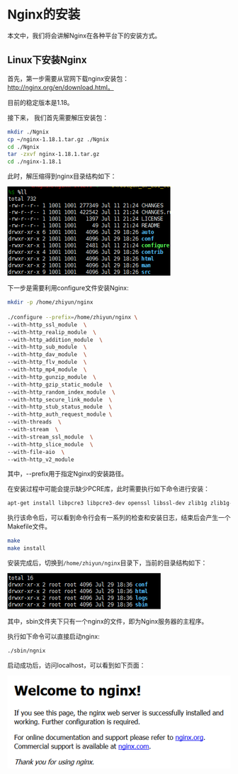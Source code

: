 # Nginx的安装

本文中，我们将会讲解Nginx在各种平台下的安装方式。

## Linux下安装Nginx

首先，第一步需要从官网下载nginx安装包：http://nginx.org/en/download.html。

目前的稳定版本是1.18。

接下来， 我们首先需要解压安装包：

```bash
mkdir ./Ngnix
cp ~/nginx-1.18.1.tar.gz ./Ngnix
cd ./Ngnix
tar -zxvf nginx-1.18.1.tar.gz
cd ./nginx-1.18.1
```

此时，解压缩得到nginx目录结构如下：

![install1](./picture/install1.png)

下一步是需要利用configure文件安装Nginx:

```bash
mkdir -p /home/zhiyun/nginx

./configure --prefix=/home/zhiyun/nginx \
--with-http_ssl_module  \
--with-http_realip_module  \
--with-http_addition_module  \
--with-http_sub_module  \
--with-http_dav_module  \
--with-http_flv_module  \
--with-http_mp4_module  \
--with-http_gunzip_module  \
--with-http_gzip_static_module  \
--with-http_random_index_module  \
--with-http_secure_link_module  \
--with-http_stub_status_module  \
--with-http_auth_request_module \
--with-threads  \
--with-stream  \
--with-stream_ssl_module  \
--with-http_slice_module  \
--with-file-aio  \
--with-http_v2_module
```

其中，--prefix用于指定Nginx的安装路径。

在安装过程中可能会提示缺少PCRE库，此时需要执行如下命令进行安装：

```bash
apt-get install libpcre3 libpcre3-dev openssl libssl-dev zlib1g zlib1g-dev
```

执行该命令后，可以看到命令行会有一系列的检查和安装日志，结束后会产生一个Makefile文件。

```bash
make
make install
```

安装完成后，切换到`/home/zhiyun/nginx`目录下，当前的目录结构如下：

![install2](./picture/install2.png)

其中，sbin文件夹下只有一个nginx的文件，即为Nginx服务器的主程序。

执行如下命令可以直接启动nginx:

```bash
./sbin/ngnix
```

启动成功后，访问localhost，可以看到如下页面：

![install3](./picture/install3.png)
